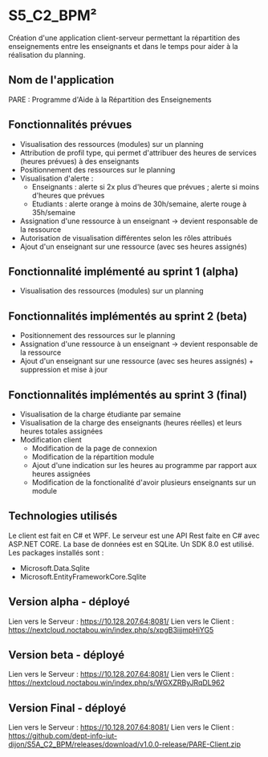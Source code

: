 # S5_C2_BPM²
Création d'une application client-serveur permettant la répartition des enseignements entre les enseignants et dans le temps pour aider à la réalisation du planning.

## Nom de l'application 
PARE : Programme d'Aide à la Répartition des Enseignements

## Fonctionnalités prévues
- Visualisation des ressources (modules) sur un planning 
- Attribution de profil type, qui permet d'attribuer des heures de services (heures prévues) à des enseignants
- Positionnement des ressources sur le planning 
- Visualisation d'alerte : 
  - Enseignants : alerte si 2x plus d'heures que prévues ; alerte si moins d'heures que prévues
  - Etudiants : alerte orange à moins de 30h/semaine, alerte rouge à 35h/semaine
- Assignation d'une ressource à un enseignant -> devient responsable de la ressource
- Autorisation de visualisation différentes selon les rôles attribués
- Ajout d'un enseignant sur une ressource (avec ses heures assignés)
  
## Fonctionnalité implémenté au sprint 1 (alpha)
- Visualisation des ressources (modules) sur un planning

## Fonctionnalités implémentés au sprint 2 (beta)
- Positionnement des ressources sur le planning
- Assignation d'une ressource à un enseignant -> devient responsable de la ressource
- Ajout d'un enseignant sur une ressource (avec ses heures assignés) + suppression et mise à jour

##  Fonctionnalités implémentés au sprint 3 (final)
- Visualisation de la charge étudiante par semaine
- Visualisation de la charge des enseignants (heures réelles) et leurs heures totales assignées
- Modification client
  - Modification de la page de connexion
  - Modification de la répartition module
  - Ajout d'une indication sur les heures au programme par rapport aux heures assignées
  - Modification de la fonctionalité d'avoir plusieurs enseignants sur un module 

## Technologies utilisés
Le client est fait en C# et WPF. 
Le serveur est une API Rest faite en C# avec ASP.NET CORE.
La base de données est en SQLite.
Un SDK 8.0 est utilisé.
Les packages installés sont :
- Microsoft.Data.Sqlite
- Microsoft.EntityFrameworkCore.Sqlite

## Version alpha - déployé
Lien vers le Serveur : https://10.128.207.64:8081/ 
Lien vers le Client : https://nextcloud.noctabou.win/index.php/s/xpgB3iijmpHiYG5 

## Version beta - déployé
Lien vers le Serveur : https://10.128.207.64:8081/ 
Lien vers le Client : https://nextcloud.noctabou.win/index.php/s/WGXZRByJRqDL962 


## Version Final - déployé 
Lien vers le Serveur : https://10.128.207.64:8081/ 
Lien vers le Client : https://github.com/dept-info-iut-dijon/S5A_C2_BPM/releases/download/v1.0.0-release/PARE-Client.zip

